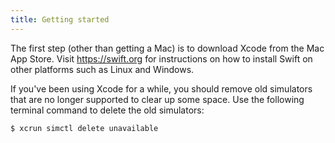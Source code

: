 ```yaml
---
title: Getting started
---
```


The first step (other than getting a Mac) is to download Xcode from the Mac App Store. Visit <https://swift.org> for instructions on how to install Swift on other platforms such as Linux and Windows.

If you've been using Xcode for a while, you should remove old simulators that are no longer supported to clear up some space. Use the following terminal command to delete the old simulators:

```bash
$ xcrun simctl delete unavailable
```
